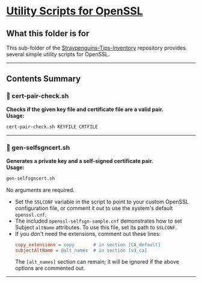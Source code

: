 # [Utility Scripts for OpenSSL](https://github.com/Tatsuya-Nonogaki/Straypenguins-Tips-Inventory/tree/main/Linux/OpenSSL)

## What this folder is for

This sub-folder of the [Straypenguins-Tips-Inventory](https://github.com/Tatsuya-Nonogaki/Straypenguins-Tips-Inventory) repository provides several simple utility scripts for OpenSSL.

---

## Contents Summary

### 🔧 cert-pair-check.sh
**Checks if the given key file and certificate file are a valid pair.**  
**Usage:**  
```sh
cert-pair-check.sh KEYFILE CRTFILE
```

---

### 🔧 gen-selfsgncert.sh
**Generates a private key and a self-signed certificate pair.**  
**Usage:**  
```sh
gen-selfsgncert.sh
```
No arguments are required.  
- Set the `SSLCONF` variable in the script to point to your custom OpenSSL configuration file, or comment it out to use the system's default `openssl.cnf`.
- The included `openssl-selfsgn-sample.cnf` demonstrates how to set Subject `altName` attributes. To use this file, set its path to `SSLCONF`.
- If you don't need the extensions, comment out these lines:
  ```ini
  copy_extensions = copy       # in section [CA_default]
  subjectAltName = @alt_names  # in section [v3_ca]
  ```
  The `[alt_names]` section can remain; it will be ignored if the above options are commented out.

---
